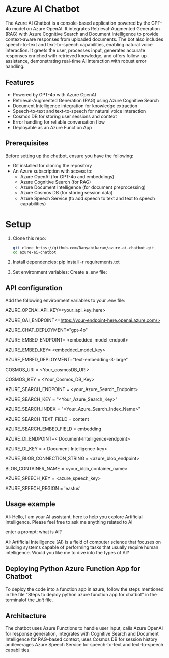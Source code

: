 # Azure AI Chatbot
The Azure AI Chatbot is a console-based application powered by the GPT-4o model on Azure OpenAI. It integrates Retrieval-Augmented Generation (RAG) with Azure Cognitive Search and Document Intelligence to provide context-aware responses from uploaded documents. The bot also includes speech-to-text and text-to-speech capabilities, enabling natural voice interaction. It greets the user, processes input, generates accurate responses enriched with retrieved knowledge, and offers follow-up assistance, demonstrating real-time AI interaction with robust error handling.

## Features
- Powered by GPT-4o with Azure OpenAI  
- Retrieval-Augmented Generation (RAG) using Azure Cognitive Search  
- Document Intelligence integration for knowledge extraction  
- Speech-to-text and text-to-speech for natural voice interaction  
- Cosmos DB for storing user sessions and context  
- Error handling for reliable conversation flow  
- Deployable as an Azure Function App

## Prerequisites

Before setting up the chatbot, ensure you have the following:

- Git installed for cloning the repository  
- An Azure subscription with access to:  
  - Azure OpenAI (for GPT-4o and embeddings)  
  - Azure Cognitive Search (for RAG)  
  - Azure Document Intelligence (for document preprocessing)  
  - Azure Cosmos DB (for storing session data)  
  - Azure Speech Service (to add speech to text and text to speech capabilities)


# Setup

1. Clone this repo:
   ```bash
   git clone https://github.com/Danyabikaram/azure-ai-chatbot.git
   cd azure-ai-chatbot
   
2. Install dependencies:
   pip install -r requirements.txt

3. Set environment variables:
Create a .env file:

   
## API configuration
Add the following environment variables to your .env file:

AZURE_OPENAI_API_KEY=<your_api_key_here>

AZURE_OAI_ENDPOINT<=https://your-endpoint-here.openai.azure.com/>

AZURE_CHAT_DEPLOYMENT="gpt-4o"

AZURE_EMBED_ENDPOINT= <embedded_model_endpoit>

AZURE_EMBED_KEY= <embedded_model_key>

AZURE_EMBED_DEPLOYMENT="text-embedding-3-large"
   
COSMOS_URI = <Your_cosmosDB_URI>

COSMOS_KEY = <Your_Cosmos_DB_Key>

AZURE_SEARCH_ENDPOINT = <your_Azure_Search_Endpoint>

AZURE_SEARCH_KEY = "<Your_Azure_Search_Key>"

AZURE_SEARCH_INDEX = "<Your_Azure_Search_Index_Name>"

AZURE_SEARCH_TEXT_FIELD = content

AZURE_SEARCH_EMBED_FIELD = embedding

AZURE_DI_ENDPOINT=< Document-Intelligence-endpoint>

AZURE_DI_KEY = < Document-Intelligence-key>

AZURE_BLOB_CONNECTION_STRING = <azure_blob_endpoint>

BLOB_CONTAINER_NAME = <your_blob_container_name>

AZURE_SPEECH_KEY = <azure_speech_key>

AZURE_SPEECH_REGION = 'eastus'



## Usage example
AI: Hello, I am your AI assistant, here to help you explore Artificial Intelligence. Please feel free to ask me anything related to AI

enter a prompt: what is AI?

AI: Artificial Intelligence (AI) is a field of computer science that focuses on building systems capable of performing tasks that usually require human intelligence.
Would you like me to dive into the types of AI?



## Deploying Python Azure Function App for Chatbot
To deploy the code into a function app in azure, follow the steps mentioned in the file "Steps to deploy python azure function app for chatbot" in the terminalof the __init_ file.

## Architecture
The chatbot uses Azure Functions to handle user input, calls Azure OpenAI for response generation, integrates with Cognitive Search and Document Intelligence for RAG-based context, uses Cosmos DB for session history andleverages Azure Speech Service for speech-to-text and text-to-speech capabilities.


                      














